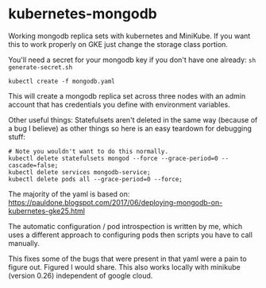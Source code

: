 # kubernetes-mongodb
Working mongodb replica sets with kubernetes and MiniKube.
If you want this to work properly on GKE just change the storage class portion.


You'll need a secret for your mongodb key if you don't have one already: `sh generate-secret.sh`

```
kubectl create -f mongodb.yaml
```

This will create a mongodb replica set across three nodes with an admin account that has credentials you define with environment variables.


Other useful things:
Statefulsets aren't deleted in the same way (because of a bug I believe) as other things so here is an easy teardown for debugging stuff:
```
# Note you wouldn't want to do this normally.
kubectl delete statefulsets mongod --force --grace-period=0 --cascade=false;
kubectl delete services mongodb-service;
kubectl delete pods all --grace-period=0 --force;
```


The majority of the yaml is based on:
https://pauldone.blogspot.com/2017/06/deploying-mongodb-on-kubernetes-gke25.html

The automatic configuration / pod introspection is written by me, which uses a different approach to configuring pods then scripts you have to call manually.

This fixes some of the bugs that were present in that yaml were a pain to figure out. Figured I would share. This also works locally with minikube (version 0.26) independent of google cloud.

